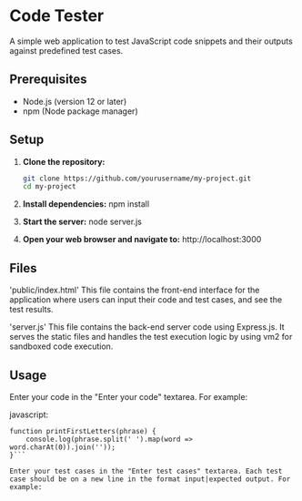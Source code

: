 # Code Tester

A simple web application to test JavaScript code snippets and their outputs against predefined test cases.

## Prerequisites

- Node.js (version 12 or later)
- npm (Node package manager)

## Setup

1. **Clone the repository:**

   ```sh
   git clone https://github.com/yourusername/my-project.git
   cd my-project

2. **Install dependencies:** 
   npm install

3. **Start the server:**
   node server.js

4. **Open your web browser and navigate to:**
   http://localhost:3000

## Files
'public/index.html'
This file contains the front-end interface for the application where users can input their code and test cases, and see the test results.

'server.js'
This file contains the back-end server code using Express.js. It serves the static files and handles the test execution logic by using vm2 for sandboxed code execution.

## Usage
Enter your code in the "Enter your code" textarea. For example:

javascript:
```
function printFirstLetters(phrase) {
    console.log(phrase.split(' ').map(word => word.charAt(0)).join(''));
}```

Enter your test cases in the "Enter test cases" textarea. Each test case should be on a new line in the format input|expected output. For example:



